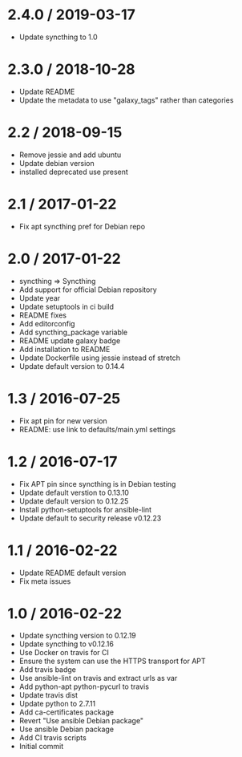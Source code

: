 
2.4.0 / 2019-03-17
==================

  * Update syncthing to 1.0

2.3.0 / 2018-10-28
==================

  * Update README
  * Update the metadata to use "galaxy_tags" rather than categories

2.2 / 2018-09-15
================

  * Remove jessie and add ubuntu
  * Update debian version
  * installed deprecated use present

2.1 / 2017-01-22
==================

  * Fix apt syncthing pref for Debian repo

2.0 / 2017-01-22
==================

  * syncthing => Syncthing
  * Add support for official Debian repository
  * Update year
  * Update setuptools in ci build
  * README fixes
  * Add editorconfig
  * Add syncthing_package variable
  * README update galaxy badge
  * Add installation to README
  * Update Dockerfile using jessie instead of stretch
  * Update default version to 0.14.4

1.3 / 2016-07-25
==================

  * Fix apt pin for new version
  * README: use link to defaults/main.yml settings

1.2 / 2016-07-17
================

  * Fix APT pin since syncthing is in Debian testing
  * Update default verstion to 0.13.10
  * Update default version to 0.12.25
  * Install python-setuptools for ansible-lint
  * Update default to security release v0.12.23

1.1 / 2016-02-22
================

  * Update README default version
  * Fix meta issues

1.0 / 2016-02-22
================

  * Update syncthing version to 0.12.19
  * Update syncthing to v0.12.16
  * Use Docker on travis for CI
  * Ensure the system can use the HTTPS transport for APT
  * Add travis badge
  * Use ansible-lint on travis and extract urls as var
  * Add python-apt python-pycurl to travis
  * Update travis dist
  * Update python to 2.7.11
  * Add ca-certificates package
  * Revert "Use ansible Debian package"
  * Use ansible Debian package
  * Add CI travis scripts
  * Initial commit
